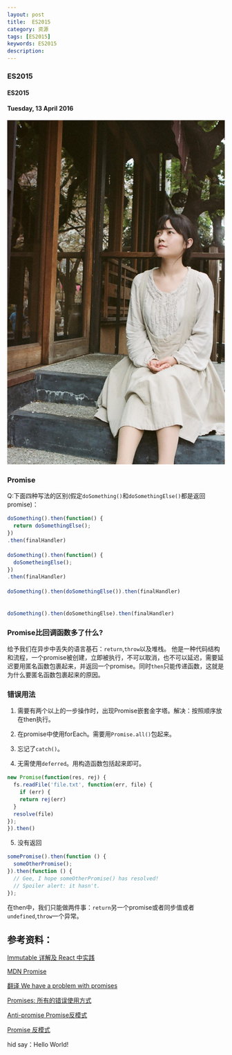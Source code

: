 ```yaml
---
layout: post
title:  ES2015
category: 资源
tags: [ES2015]
keywords: ES2015
description:
---
```


### ES2015

#### ES2015

#### Tuesday, 13 April 2016

![ChenBi](/../../assets/img/resource/2016/ChenBi_4.jpg)

### Promise

Q:下面四种写法的区别(假定`doSomething()`和`doSomethingElse()`都是返回promise)：

```javascript
doSomething().then(function() {
  return doSomethingElse();
})
.then(finalHandler)

doSomething().then(function() {
  doSometheingElse();
})
.then(finalHandler)

doSomething().then(doSomethingElse()).then(finalHandler)


doSomething().then(doSomethingElse).then(finalHandler)

```

### Promise比回调函数多了什么?

给予我们在异步中丢失的语言基石：`return`,`throw`以及堆栈。
他是一种代码结构和流程，一个promise被创建，立即被执行，不可以取消，也不可以延迟，需要延迟要用匿名函数包裹起来，并返回一个promise。同时`then`只能传递函数，这就是为什么要匿名函数包裹起来的原因。

### 错误用法

1. 需要有两个以上的一步操作时，出现Promise嵌套金字塔。解决：按照顺序放在then执行。

2. 在promise中使用forEach。需要用`Promise.all()`包起来。

3. 忘记了`catch()`。

4. 无需使用`deferred`。用构造函数包括起来即可。
```javascript
new Promise(function(res, rej) {
  fs.readFile('file.txt', function(err, file) { 
    if (err) { 
    return rej(err)
  } 
  resolve(file)
});
}).then()
```

5. 没有返回

```javascript
somePromise().then(function () {
  someOtherPromise();
}).then(function () {
  // Gee, I hope someOtherPromise() has resolved!
  // Spoiler alert: it hasn't.
});
```
在then中，我们只能做两件事：`return`另一个promise或者同步值或者`undefined`,`throw`一个异常。







































## 参考资料：

[Immutable 详解及 React 中实践](https://github.com/camsong/blog/issues/3)

[MDN Promise](https://developer.mozilla.org/zh-CN/docs/Web/JavaScript/Reference/Global_Objects/Promise)

[翻译 We have a problem with promises](http://div.io/topic/1095)

[Promises: 所有的错误使用方式](http://www.zcfy.cc/article/promises-all-the-wrong-ways-getiblog-493.html)

[Anti-promise Promise反模式](https://segmentfault.com/a/1190000007395254)

[Promise 反模式](http://taobaofed.org/blog/2016/05/03/promise-anti-patterns/)






hid say：Hello World!
